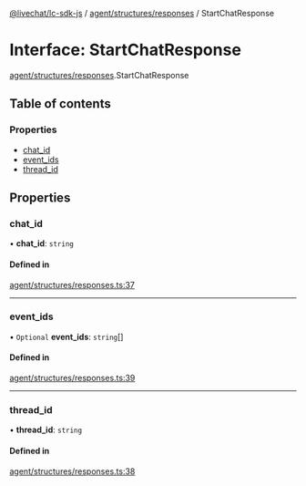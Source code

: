 [@livechat/lc-sdk-js](../README.md) / [agent/structures/responses](../modules/agent_structures_responses.md) / StartChatResponse

# Interface: StartChatResponse

[agent/structures/responses](../modules/agent_structures_responses.md).StartChatResponse

## Table of contents

### Properties

- [chat\_id](agent_structures_responses.StartChatResponse.md#chat_id)
- [event\_ids](agent_structures_responses.StartChatResponse.md#event_ids)
- [thread\_id](agent_structures_responses.StartChatResponse.md#thread_id)

## Properties

### chat\_id

• **chat\_id**: `string`

#### Defined in

[agent/structures/responses.ts:37](https://github.com/livechat/lc-sdk-js/blob/125a327/src/agent/structures/responses.ts#L37)

___

### event\_ids

• `Optional` **event\_ids**: `string`[]

#### Defined in

[agent/structures/responses.ts:39](https://github.com/livechat/lc-sdk-js/blob/125a327/src/agent/structures/responses.ts#L39)

___

### thread\_id

• **thread\_id**: `string`

#### Defined in

[agent/structures/responses.ts:38](https://github.com/livechat/lc-sdk-js/blob/125a327/src/agent/structures/responses.ts#L38)
